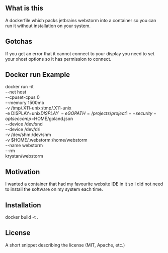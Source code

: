 ## What is this

A dockerfile which packs jetbrains webstorm into a container
so you can run it without installation on your system.

## Gotchas

If you get an error that it cannot connect to your display you need to set your xhost options so it has permission to connect.

## Docker run Example

docker run -it \
	--net host \
	--cpuset-cpus 0 \
	--memory 1500mb \
	-v /tmp/.X11-unix:/tmp/.X11-unix \
	-e DISPLAY=unix$DISPLAY \
	-e GOPATH=/projects/project1
	--security-opt seccomp=$HOME/goland.json \
	--device /dev/snd \
	--device /dev/dri \
	-v /dev/shm:/dev/shm \
	-v $HOME/.webstorm:/home/webstorm \
	--name webstorm \
	--rm \
	krystan/webstorm

## Motivation


I wanted a container that had my favourite website IDE in it so I did not need to install the software on my system each time.

## Installation

docker build -t <yourtag> .

## License

A short snippet describing the license (MIT, Apache, etc.)
